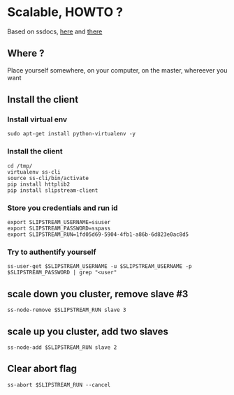 # Scalable, HOWTO ?

Based on ssdocs, [here](http://ssdocs.sixsq.com/en/v3.14/advanced_tutorial/automating-slipstream.html#setup) and [there](http://ssdocs.sixsq.com/en/v3.14/advanced_tutorial/scalable-applications.html#scale-up-with-cli)

## Where ?

Place yourself somewhere, on your computer, on the master, whereever you want

## Install the client

### Install virtual env

`sudo apt-get install python-virtualenv -y`

### Install the client

```
cd /tmp/
virtualenv ss-cli
source ss-cli/bin/activate
pip install httplib2
pip install slipstream-client
```

### Store you credentials and run id

```
export SLIPSTREAM_USERNAME=ssuser
export SLIPSTREAM_PASSWORD=sspass
export SLIPSTREAM_RUN=1fd05d69-5904-4fb1-a86b-6d823e0ac8d5
```

### Try to authentify yourself

`ss-user-get $SLIPSTREAM_USERNAME -u $SLIPSTREAM_USERNAME -p $SLIPSTREAM_PASSWORD | grep "<user"`

## scale down you cluster, remove slave #3

`ss-node-remove $SLIPSTREAM_RUN slave 3`

## scale up you cluster, add two slaves

`ss-node-add $SLIPSTREAM_RUN slave 2`

## Clear abort flag

`ss-abort $SLIPSTREAM_RUN --cancel`

